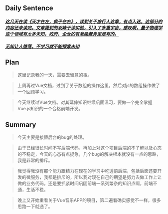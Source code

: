 ## **Daily Sentence**
#### <u>*这几天在读《天才在左，疯子在右》，读到关于旅行人这章，有点入迷，这部分的内容还未读完。文章提到的双峰干涉实验，引入了多重宇宙，感叹啊，量子物理学这个领域有太多未知，政府、企业的有意隐藏肯定是有的。*</u>
#### <u>*无知让人堕落，不学习就不能探索未知*</u>
> 

## **Plan**
>这里记录我的一天，需要去留意的事。

> 上周再过Vue文档，过到了关于数组的操作这里，然后对js的数组操作做了一个回顾学习。

> 今天继续过Vue文档。对其延伸知识继续巩固温习，要做一个完全掌握Vue.js知识的一个合格前端开发。
## **Summary**
> 今天主要是接替后台的bug的处理。

> 由于已经很长时间不写后端代码，再加上对这个项目后端的不了解以及心态的不稳定，今天的心态有点捉急，几个bug的解决根本就没有一点的思路，我是非常的排斥。

> 我觉得我没有那个能力跟精力在现在的学习中吃透前后端，包括后面还要开发的微服务，我都是排斥的，所以我对现在自己的期望是努力去做工作上让做的业务代码，还是要抓紧时间巩固前端一系列繁杂的知识点啊，前端不通，生活不稳。

> 晚上又开始重看关于Vue音乐APP的项目，第二遍看确实感觉不一样，很多思路一下就通了。

